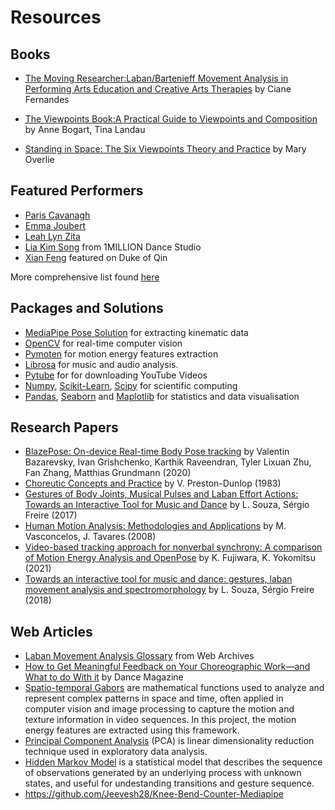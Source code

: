 
# Resources

## Books

* [The Moving Researcher:Laban/Bartenieff Movement Analysis in Performing Arts Education and Creative Arts Therapies](https://www.perlego.com/book/952732/the-moving-researcher-labanbartenieff-movement-analysis-in-performing-arts-education-and-creative-arts-therapies-pdf) by Ciane Fernandes

* [The Viewpoints Book:A Practical Guide to Viewpoints and Composition](https://www.perlego.com/book/729715/the-viewpoints-book-a-practical-guide-to-viewpoints-and-composition-pdf?queryID=ff286a6792adc43d6925fd83893f9b0e&index=prod_BOOKS&gridPosition=2) by Anne Bogart, Tina Landau
* [Standing in Space: The Six Viewpoints Theory and Practice](https://www.sixviewpoints.com/store/standing-in-space) by Mary Overlie

## Featured Performers

* [Paris Cavanagh](https://www.youtube.com/@ParisCavanagh)
* [Emma Joubert](https://www.youtube.com/@londonballerina)
* [Leah Lyn Zita](https://www.youtube.com/@itsleahlyn)
* [Lia Kim Song](https://www.youtube.com/@1MILLION_Dance) from 1MILLION Dance Studio
* [Xian Feng](https://www.youtube.com/@dukeofqin5502) featured on Duke of Qin

More comprehensive list found [here](./resources.txt)

## Packages and Solutions

* [MediaPipe Pose Solution](https://developers.google.com/mediapipe/solutions/vision/pose_landmarker/) for extracting kinematic data
* [OpenCV](https://pypi.org/project/opencv-python/) for real-time computer vision
* [Pymoten](https://gallantlab.org/pymoten/) for motion energy features extraction
* [Librosa](https://pypi.org/project/librosa/) for music and audio analysis.
* [Pytube](https://pypi.org/project/pytube4/) for for downloading YouTube Videos
* [Numpy](https://pypi.org/project/numpy/), [Scikit-Learn](https://pypi.org/project/scikit-learn/), [Scipy](https://pypi.org/project/scipy/) for scientific computing
* [Pandas](https://pypi.org/project/pandas/), [Seaborn](https://pypi.org/project/seaborn/) and [Maplotlib](https://pypi.org/project/matplotlib/) for statistics and data visualisation

## Research Papers

* [BlazePose: On-device Real-time Body Pose tracking](https://www.semanticscholar.org/paper/c9bcea08fb81c041ed6d2b7576d8f0e47c1c850f) by Valentin Bazarevsky, Ivan Grishchenko, Karthik Raveendran, Tyler Lixuan Zhu, Fan Zhang, Matthias Grundmann (2020)
* [Choreutic Concepts and Practice](https://www.jstor.org/stable/1290804) by V. Preston-Dunlop (1983)
* [Gestures of Body Joints, Musical Pulses and Laban Effort Actions: Towards an Interactive Tool for Music and Dance](https://www.semanticscholar.org/paper/1ec12106a1c04bc8736f6c0ea7226a6319a400f8) by L. Souza, Sérgio Freire (2017)
* [Human Motion Analysis: Methodologies and Applications](https://www.researchgate.net/publication/37650298_Human_Motion_Analysis_Methodologies_and_Applications) by M. Vasconcelos, J. Tavares (2008)
* [Video-based tracking approach for nonverbal synchrony: A comparison of Motion Energy Analysis and OpenPose](https://www.semanticscholar.org/paper/cc7fd9ea9990c90c3f87746b6181d383b530a351) by K. Fujiwara, K. Yokomitsu (2021)
* [Towards an interactive tool for music and dance: gestures, laban movement analysis and spectromorphology](https://www.semanticscholar.org/paper/6453d6366a26603e5e5eefc4c0365451928a79e4) by L. Souza, Sérgio Freire (2018)

## Web Articles

* [Laban Movement Analysis Glossary](https://web.archive.org/web/20180720135928/http://www.movementhasmeaning.com/glossary/) from Web Archives
* [How to Get Meaningful Feedback on Your Choreographic Work—and What to do With it](https://www.dancemagazine.com/choreography-feedback/) by Dance Magazine
* [Spatio-temporal Gabors](http://europepmc.org/article/MED/3973762) are mathematical functions used to analyze and represent complex patterns in space and time, often applied in computer vision and image processing to capture the motion and texture information in video sequences. In this project, the motion energy features are extracted using this framework.
* [Principal Component Analysis](https://en.wikipedia.org/wiki/Principal_component_analysis) (PCA) is linear dimensionality reduction technique used in exploratory data analysis.
* [Hidden Markov Model](https://en.wikipedia.org/wiki/Hidden_Markov_model) is a statistical model that describes the sequence of observations generated by an underlying process with unknown states, and useful for undestanding transitions and gesture sequence.
* https://github.com/Jeevesh28/Knee-Bend-Counter-Mediapipe